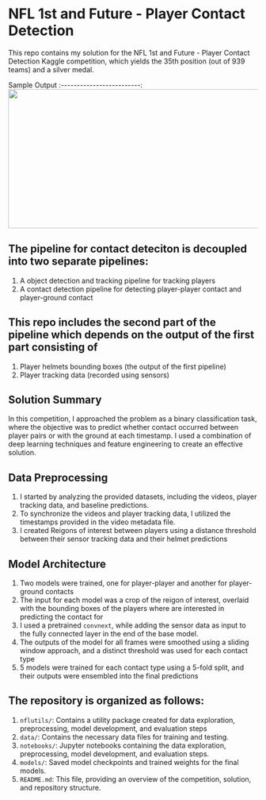 # NFL 1st and Future - Player Contact Detection

This repo contains my solution for the NFL 1st and Future - Player Contact Detection Kaggle competition, which yields the 35th position (out of 939 teams) and a silver medal.

Sample Output
:-------------------------:
<img src="https://github.com/ahmedsamirio/nfl-player-contact-detection/blob/main/data/output/ezgif.com-optimize (1).gif" width="1280" height="280"/>

## The pipeline for contact deteciton is decoupled into two separate pipelines:
1. A object detection and tracking pipeline for tracking players
2. A contact detection pipeline for detecting player-player contact and player-ground contact


## This repo includes the second part of the pipeline which depends on the output of the first part consisting of
1. Player helmets bounding boxes (the output of the first pipeline)
2. Player tracking data (recorded using sensors)

## Solution Summary
In this competition, I approached the problem as a binary classification task, where the objective was to predict whether contact occurred between player pairs or with the ground at each timestamp. I used a combination of deep learning techniques and feature engineering to create an effective solution.

## Data Preprocessing
1. I started by analyzing the provided datasets, including the videos, player tracking data, and baseline predictions.
2. To synchronize the videos and player tracking data, I utilized the timestamps provided in the video metadata file.
3. I created Reigons of interest between players using a distance threshold between their sensor tracking data and their helmet predictions

## Model Architecture
1. Two models were trained, one for player-player and another for player-ground contacts
2. The input for each model was a crop of the reigon of interest, overlaid with the bounding boxes of the players where are interested in predicting the contact for
3. I used a pretrained `convnext`, while adding the sensor data as input to the fully connected layer in the end of the base model.
4. The outputs of the model for all frames were smoothed using a sliding window approach, and a distinct threshold was used for each contact type
5. 5 models were trained for each contact type using a 5-fold split, and their outputs were ensembled into the final predictions

## The repository is organized as follows:

1. `nflutils/`: Contains a utility package created for data exploration, preprocessing, model development, and evaluation steps
2. `data/`: Contains the necessary data files for training and testing.
3. `notebooks/`: Jupyter notebooks containing the data exploration, preprocessing, model development, and evaluation steps.
4. `models/`: Saved model checkpoints and trained weights for the final models.
5. `README.md`: This file, providing an overview of the competition, solution, and repository structure.
